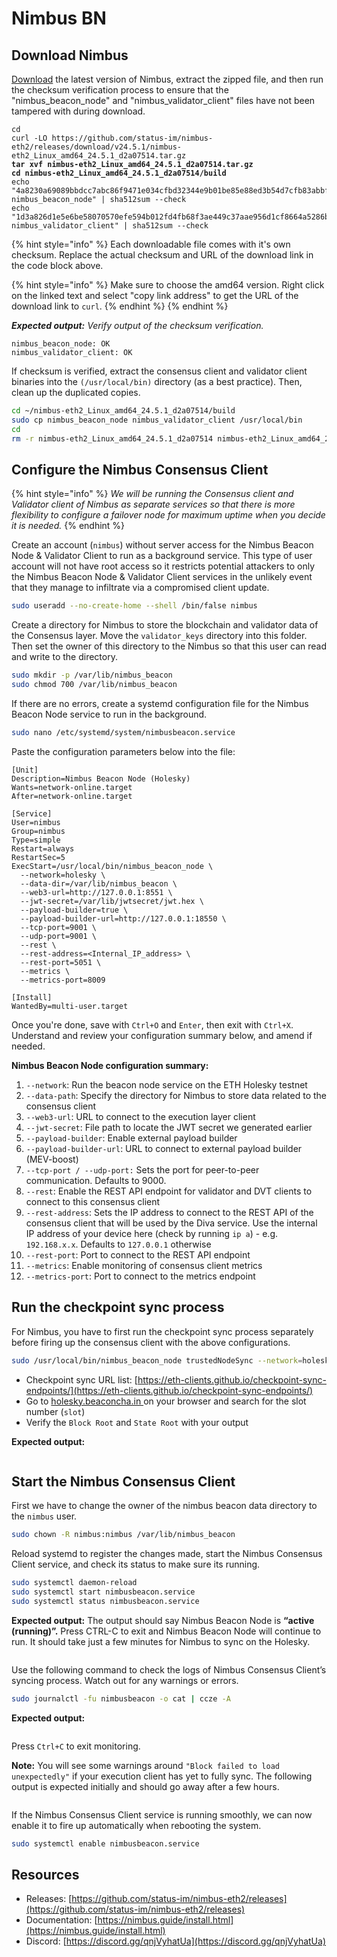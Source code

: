 # Nimbus BN

## Download Nimbus

[Download](https://github.com/status-im/nimbus-eth2/releases) the latest version of Nimbus, extract the zipped file, and then run the checksum verification process to ensure that the "nimbus\_beacon\_node" and "nimbus\_validator\_client" files have not been tampered with during download.

<pre class="language-bash"><code class="lang-bash">cd
curl -LO https://github.com/status-im/nimbus-eth2/releases/download/v24.5.1/nimbus-eth2_Linux_amd64_24.5.1_d2a07514.tar.gz
<strong>tar xvf nimbus-eth2_Linux_amd64_24.5.1_d2a07514.tar.gz
</strong><strong>cd nimbus-eth2_Linux_amd64_24.5.1_d2a07514/build
</strong>echo "4a8230a69089bbdcc7abc86f9471e034cfbd32344e9b01be85e88ed3b54d7cfb83abbf7b32aaf9c957eb4a762b0aa34e63b0ea47a3943bbd07aef8812777f7d7  nimbus_beacon_node" | sha512sum --check
echo "1d3a826d1e5e6be58070570efe594b012fd4fb68f3ae449c37aae956d1cf8664a5286b09cc1bd47f7bdff5c2b4af9e83d8a5d8d6fe1153c540023e5bbe2276e2  nimbus_validator_client" | sha512sum --check
</code></pre>

{% hint style="info" %}
Each downloadable file comes with it's own checksum. Replace the actual checksum and URL of the download link in the code block above.

{% hint style="info" %}
Make sure to choose the amd64 version. Right click on the linked text and select "copy link address" to get the URL of the download link to `curl`.
{% endhint %}
{% endhint %}

_**Expected output:** Verify output of the checksum verification._

```
nimbus_beacon_node: OK
nimbus_validator_client: OK
```

If checksum is verified, extract the consensus client and validator client binaries into the `(/usr/local/bin)` directory (as a best practice). Then, clean up the duplicated copies.

```bash
cd ~/nimbus-eth2_Linux_amd64_24.5.1_d2a07514/build
sudo cp nimbus_beacon_node nimbus_validator_client /usr/local/bin
cd
rm -r nimbus-eth2_Linux_amd64_24.5.1_d2a07514 nimbus-eth2_Linux_amd64_24.5.1_d2a07514.tar.gz
```

## Configure the Nimbus Consensus Client

{% hint style="info" %}
_We will be running the Consensus client and Validator client of Nimbus as separate services so that there is more flexibility to configure a failover node for maximum uptime when you decide it is needed._
{% endhint %}

Create an account (`nimbus`) without server access for the Nimbus Beacon Node & Validator Client to run as a background service. This type of user account will not have root access so it restricts potential attackers to only the Nimbus Beacon Node & Validator Client services in the unlikely event that they manage to infiltrate via a compromised client update.

```bash
sudo useradd --no-create-home --shell /bin/false nimbus
```

Create a directory for Nimbus to store the blockchain and validator data of the Consensus layer. Move the `validator_keys` directory into this folder. Then set the owner of this directory to the Nimbus so that this user can read and write to the directory.

```bash
sudo mkdir -p /var/lib/nimbus_beacon
sudo chmod 700 /var/lib/nimbus_beacon
```

If there are no errors, create a systemd configuration file for the Nimbus Beacon Node service to run in the background.

```bash
sudo nano /etc/systemd/system/nimbusbeacon.service
```

Paste the configuration parameters below into the file:

```
[Unit]
Description=Nimbus Beacon Node (Holesky)
Wants=network-online.target
After=network-online.target

[Service]
User=nimbus
Group=nimbus
Type=simple
Restart=always
RestartSec=5
ExecStart=/usr/local/bin/nimbus_beacon_node \
  --network=holesky \
  --data-dir=/var/lib/nimbus_beacon \
  --web3-url=http://127.0.0.1:8551 \
  --jwt-secret=/var/lib/jwtsecret/jwt.hex \
  --payload-builder=true \
  --payload-builder-url=http://127.0.0.1:18550 \
  --tcp-port=9001 \
  --udp-port=9001 \
  --rest \
  --rest-address=<Internal_IP_address> \
  --rest-port=5051 \
  --metrics \
  --metrics-port=8009 
  
[Install]
WantedBy=multi-user.target
```

Once you're done, save with `Ctrl+O` and `Enter`, then exit with `Ctrl+X`. Understand and review your configuration summary below, and amend if needed.

**Nimbus Beacon Node configuration summary:**

1. `--network`: Run the beacon node service on the ETH Holesky testnet
2. `--data-path`: Specify the directory for Nimbus to store data related to the consensus client
3. `--web3-url`: URL to connect to the execution layer client
4. `--jwt-secret`: File path to locate the JWT secret we generated earlier
5. `--payload-builder`: Enable external payload builder
6. `--payload-builder-url`: URL to connect to external payload builder (MEV-boost)
7. `--tcp-port / --udp-port:` Sets the port for peer-to-peer communication. Defaults to 9000.
8. `--rest`: Enable the REST API endpoint for validator and DVT clients to connect to this consensus client&#x20;
9. `--rest-address`: Sets the IP address to connect to the REST API of the consensus client that will be used by the Diva service. Use the internal IP address of your device here (check by running `ip a`) - e.g. `192.168.x.x`. Defaults to `127.0.0.1` otherwise
10. `--rest-port`: Port to connect to the REST API endpoint
11. `--metrics`: Enable monitoring of consensus client metrics
12. `--metrics-port`: Port to connect to the metrics endpoint

## Run the checkpoint sync process

For Nimbus, you have to first run the checkpoint sync process separately before firing up the consensus client with the above configurations.

```sh
sudo /usr/local/bin/nimbus_beacon_node trustedNodeSync --network=holesky --data-dir=/var/lib/nimbus_beacon --trusted-node-url=https://holesky.beaconstate.ethstaker.cc/ --backfill=false
```

* Checkpoint sync URL list: [https://eth-clients.github.io/checkpoint-sync-endpoints/](https://eth-clients.github.io/checkpoint-sync-endpoints/)
* Go to [holesky.beaconcha.in ](https://holesky.beaconcha.in/)on your browser and search for the slot number (`slot`)
* Verify the `Block Root` and `State Root` with your output

**Expected output:**

<figure><img src="../../.gitbook/assets/image (16).png" alt=""><figcaption></figcaption></figure>

## Start the Nimbus Consensus Client

First we have to change the owner of the nimbus beacon data directory to the `nimbus` user.

```sh
sudo chown -R nimbus:nimbus /var/lib/nimbus_beacon
```

Reload systemd to register the changes made, start the Nimbus Consensus Client service, and check its status to make sure its running.

```bash
sudo systemctl daemon-reload
sudo systemctl start nimbusbeacon.service
sudo systemctl status nimbusbeacon.service
```

**Expected output:** The output should say Nimbus Beacon Node is **“active (running)”.** Press CTRL-C to exit and Nimbus Beacon Node will continue to run. It should take just a few minutes for Nimbus to sync on the Holesky.

<figure><img src="../../.gitbook/assets/image (17).png" alt=""><figcaption></figcaption></figure>

Use the following command to check the logs of Nimbus Consensus Client’s syncing process. Watch out for any warnings or errors.

```bash
sudo journalctl -fu nimbusbeacon -o cat | ccze -A
```

**Expected output:**&#x20;

<figure><img src="../../.gitbook/assets/image (18).png" alt=""><figcaption></figcaption></figure>

Press `Ctrl+C` to exit monitoring.

**Note:** You will see some warnings around `"Block failed to load unexpectedly"` if your execution client has yet to fully sync. The following output is expected initially and should go away after a few hours.

<figure><img src="../../.gitbook/assets/image (155).png" alt=""><figcaption></figcaption></figure>

If the Nimbus Consensus Client service is running smoothly, we can now enable it to fire up automatically when rebooting the system.

```bash
sudo systemctl enable nimbusbeacon.service
```

## Resources

* Releases: [https://github.com/status-im/nimbus-eth2/releases](https://github.com/status-im/nimbus-eth2/releases)
* Documentation: [https://nimbus.guide/install.html](https://nimbus.guide/install.html)
* Discord: [https://discord.gg/qnjVyhatUa](https://discord.gg/qnjVyhatUa)

